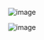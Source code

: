 ![image](https://github.com/Chaiyapa/03376836-OOP-2566-Lab-06/assets/144195729/ca016612-7a97-4b20-9fb4-54c19c1f1fb1)

![image](https://github.com/Chaiyapa/03376836-OOP-2566-Lab-06/assets/144195729/e8e9fe9f-a799-4c3f-8d44-2981b79245fc)
